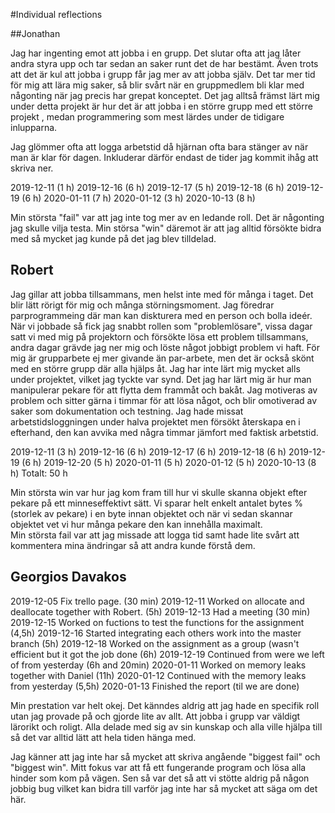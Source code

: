 #Individual reflections

##Jonathan

Jag har ingenting emot att jobba i en grupp. Det slutar ofta att jag låter andra styra upp och tar sedan an saker runt det de har bestämt.
Även trots att det är kul att jobba i grupp får jag mer av att jobba själv. Det tar mer tid för mig att lära mig saker, så blir svårt när en gruppmedlem bli klar med någonting när jag precis har grepat konceptet.
Det jag alltså främst lärt mig under detta projekt är hur det är att jobba i en större grupp med ett större projekt , medan programmering som mest lärdes under de tidigare inlupparna.

Jag glömmer ofta att logga arbetstid då hjärnan ofta bara stänger av när man är klar för dagen. Inkluderar därför endast de tider jag kommit ihåg att skriva ner.

2019-12-11 (1 h)
2019-12-16 (6 h) 
2019-12-17 (5 h)
2019-12-18 (6 h)
2019-12-19 (6 h)
2020-01-11 (7 h)
2020-01-12 (3 h)
2020-10-13 (8 h)

Min största "fail" var att jag inte tog mer av en ledande roll. Det är någonting jag skulle vilja testa. Min störsa "win" däremot är att jag alltid försökte bidra med så mycket jag kunde på det jag blev tilldelad. 

## Robert

Jag gillar att jobba tillsammans, men helst inte med för många i taget. Det blir lätt rörigt för mig och många störningsmoment. Jag föredrar parprogrammeing där man kan diskturera med en person och bolla ideér. När vi jobbade så fick jag snabbt rollen som "problemlösare", vissa dagar satt vi med mig på projektorn och försökte lösa ett problem tillsammans, andra dagar grävde jag ner mig och löste något jobbigt problem vi haft. För mig är grupparbete ej mer givande än par-arbete, men det är också skönt med en större grupp där alla hjälps åt.
Jag har inte lärt mig mycket alls under projektet, vilket jag tyckte var synd. Det jag har lärt mig är hur man manipulerar pekare för att flytta dem frammåt och bakåt.
Jag motiveras av problem och sitter gärna i timmar för att lösa något, och blir omotiverad av saker som dokumentation och testning. 
Jag hade missat arbetstidsloggningen under halva projektet men försökt återskapa en i efterhand, den kan avvika med några timmar jämfort med faktisk arbetstid.

2019-12-11 (3 h)
2019-12-16 (6 h) 
2019-12-17 (6 h)
2019-12-18 (6 h)
2019-12-19 (6 h)
2019-12-20 (5 h)
2020-01-11 (5 h)
2020-01-12 (5 h)
2020-10-13 (8 h)
Totalt: 50 h

Min största win var hur jag kom fram till hur vi skulle skanna objekt efter pekare på ett minneseffektivt sätt. Vi sparar helt enkelt antalet bytes % (storlek av pekare) i en byte innan objektet och när vi sedan skannar objektet vet vi hur många pekare den kan innehålla maximalt.  
Min största fail var att jag missade att logga tid samt hade lite svårt att kommentera mina ändringar så att andra kunde förstå dem.

## Georgios Davakos 

2019-12-05 Fix trello page. (30 min)
2019-12-11 Worked on allocate and deallocate together with Robert. (5h)
2019-12-13 Had a meeting (30 min)
2019-12-15 Worked on fuctions to test the functions for the assignment (4,5h)
2019-12-16 Started integrating each others work into the master branch (5h)
2019-12-18 Worked on the assignment as a group (wasn't efficient but it got the job done (6h)
2019-12-19 Continued from were we left of from yesterday (6h and 20min)
2020-01-11 Worked on memory leaks together with Daniel (11h)
2020-01-12 Continued with the memory leaks from yesterday (5,5h)
2020-01-13 Finished the report (til we are done)

Min prestation var helt okej. Det känndes aldrig att jag hade en specifik roll
utan jag provade på och gjorde lite av allt. Att jobba i grupp var väldigt lärorikt
och roligt. Alla delade med sig av sin kunskap och alla ville hjälpa till så
det var alltid lätt att hela tiden hänga med.

Jag känner att jag inte har så mycket att skriva angående "biggest fail" och "biggest win".
Mitt fokus var att få ett fungerande program och lösa alla hinder som kom
på vägen. Sen så var det så att vi stötte aldrig på någon jobbig bug vilket
kan bidra till varför jag inte har så mycket att säga om det här.
